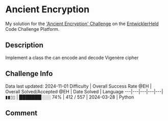 # Ancient Encryption

My solution for the ['Ancient Encryption' Challenge](https://platform.entwicklerheld.de/challenge/ancient-encryption?technology=Python) on the [EntwicklerHeld](https://platform.entwicklerheld.de/) Code Challenge Platform.

## Description
Implement a class the can encode and decode Vigenère cipher

## Challenge Info
Data last updated: 2024-11-01
Difficulty | Overall Success Rate @EH | Overall Solved/Accepted @EH | Date Solved | Language
---|---|---|---|---|
▮▮▯▯ | ███████░░░ 74% | 412 / 557 | 2024-03-28 | Python

## Comment
